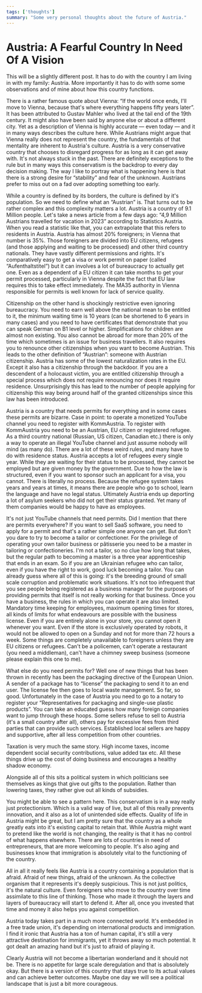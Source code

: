 ```yaml
---
tags: ['thoughts']
summary: "Some very personal thoughts about the future of Austria."
---
```


# Austria: A Fearful Country In Need Of A Vision

This will be a slightly different post.  It has to do with the country I
am living in with my family: Austria.  More importantly it has to do with
some some observations and of mine about how this country functions.

There is a rather famous quote about Vienna: “If the world once ends, I'll
move to Vienna, because that's where everything happens fifty years
later”.  It has been attributed to Gustav Mahler who lived at the tail end
of the 19th century.  It might also have been said by anyone else or
about a different city.  Yet as a description of Vienna is highly
accurate — even today — and it in many ways describes the culture here.
While Austrians might argue that Vienna really does not represent the
country, the fundamentals of that mentality are inherent to Austria's
culture.  Austria is a very conservative country that chooses to disregard
progress for as long as it can get away with.  It's not always stuck in
the past.  There are definitely exceptions to the rule but in many ways
this conservatism is the backdrop to every day decision making.  The way I
like to portray what is happening here is that there is a strong desire
for “stability” and fear of the unknown.  Austrians prefer to miss out on
a fad over adopting something too early.

While a country is defined by its borders, the culture is defined by it's
population.  So we need to define what an “Austrian” is.  That turns out to be
rather complex and this complexity matters a lot.  Austria is a country of
9.1 Million people.  Let's take a news article from a few days ago: “4,9
Million Austrians travelled for vacation in 2023” according to Statistics
Austria.  When you read a statistic like that, you can extrapolate that
this refers to residents in Austria.  Austria has almost 20% foreigners;
in Vienna that number is 35%.  Those foreigners are divided into EU
citizens, refugees (and those applying and waiting to be processed) and
other third country nationals.  They have vastly different permissions and
rights.  It's comparatively easy to get a visa or work permit on paper
(called “Aufenthaltstitel”) but it can involves a lot of bureaucracy to
actually get one.  Even as a dependent of a EU citizen it can take months
to get your permit processed, particularly in Vienna despite the fact that
EU law requires this to take effect immediately.  The MA35 authority in
Vienna responsible for permits is well known for lack of service quality.

Citizenship on the other hand is shockingly restrictive even ignoring
bureaucracy.  You need to earn well above the national mean to be entitled
to it, the minimum waiting time is 10 years (can be shortened to 6 years
in many cases) and you need to have certificates that demonstrate that you
can speak German on B1 level or higher.  Simplifications for children are
almost non existing.  You also cannot be abroad for more than 20% of the
time which sometimes is an issue for business travellers.  It also
requires you to renounce other citizenships when you want to become
Austrian.  This leads to the other definition of “Austrian”: someone with
Austrian citizenship.  Austria has some of the lowest naturalization rates
in the EU.  Except it also has a citizenship through the backdoor.  If you
are a descendent of a holocaust victim, you are entitled citizenship
through a special process which does not require renouncing nor does it
require residence.  Unsurprisingly this has lead to the number of people
applying for citizenship this way being around half of the granted
citizenships since this law has been introduced.

Austria is a country that needs permits for everything and in some cases
these permits are bizarre.  Case in point: to operate a monetized YouTube
channel you need to register with KommAustria.  To register with
KommAustria you need to be an Austrian, EU citizen or registered refugee.
As a third country national (Russian, US citizen, Canadian etc.) there is
only a way to operate an illegal YouTube channel and just assume nobody
will mind (as many do).  There are a lot of these weird rules, and many
have to do with residence status.  Austria accepts a lot of refugees every
single year.  While they are waiting for their status to be processed,
they cannot be employed but are given money by the government.  Due to how
the law is structured, even if you want to sponsor such an applicant for a
visa, you cannot.  There is literally no process.  Because the refugee
system takes years and years at times, it means there are people who go to
school, learn the language and have no legal status.  Ultimately Austria
ends up deporting a lot of asylum seekers who did not get their status
granted.  Yet many of them companies would be happy to have as employees.

It's not just YouTube channels that need permits.  Did I mention that
there are permits everywhere?  If you want to sell SaaS software, you need
to apply for a permit and that's a rather simple one anyone can get.  But
don't you dare to try to become a tailor or confectioner.  For the
privilege of operating your own tailor business or pâtisserie you need to
be a master in tailoring or confectioneries.  I'm not a tailor, so no clue
how long that takes, but the regular path to becoming a master is a three
year apprenticeship that ends in an exam.  So if you are an Ukrainian
refugee who can tailor, even if you have the right to work, good luck
becoming a tailor.  You can already guess where all of this is going: it's
the breeding ground of small scale corruption and problematic work
situations.  It's not too infrequent that you see people being registered
as a business manager for the purposes of providing permits that itself is
not really working for that business.  Once you have a business, the rules
in which you can operate it are also limited.  Mandatory time keeping for
employees, maximum opening times for stores, all kinds of limits for what
endeavours are possible with the business license.  Even if you are
entirely alone in your store, you cannot open it whenever you want.  Even
if the store is exclusively operated by robots, it would not be allowed to
open on a Sunday and not for more than 72 hours a week.  Some things are
completely unavailable to foreigners unless they are EU citizens or
refugees.  Can't be a policemen, can't operate a restaurant (you need a
middleman), can't have a chimney sweep business (someone please explain
this one to me).

What else do you need permits for?  Well one of new things that has been
thrown in recently has been the packaging directive of the European Union.
A sender of a package has to “license” the packaging to send it to an end
user.  The license fee then goes to local waste management.  So far, so
good.  Unfortunately in the case of Austria you need to go to a notary to
register your “Representatives for packaging and single-use plastic
products”.  You can take an educated guess how many foreign companies want
to jump through these hoops.  Some sellers refuse to sell to Austria (it's
a small country after all), others pay for excessive fees from third
parties that can provide such services.  Established local sellers are
happy and supportive, after all less competition from other countries.

Taxation is very much the same story.  High income taxes, income dependent
social security contributions, value added tax etc.  All these things
drive up the cost of doing business and encourages a healthy shadow economy.

Alongside all of this sits a political system in which politicians see
themselves as kings that give out gifts to the population.  Rather than
lowering taxes, they rather give out all kinds of subsidies.

You might be able to see a pattern here.  This conservatism is in a way
really just protectionism.  Which is a valid way of live, but all of this
really prevents innovation, and it also as a lot of unintended side
effects.  Quality of life in Austria might be great, but I am pretty sure
that the country as a whole greatly eats into it's existing capital to
retain that.  While Austria might want to pretend like the world is not
changing, the reality is that it has no control of what happens elsewhere.
There are lots of countries in need of entrepreneurs, that are more
welcoming to people.  It's also aging and businesses know that immigration
is absolutely vital to the functioning of the country.

All in all it really feels like Austria is a country containing a
population that is afraid.  Afraid of new things, afraid of the unknown.
As the collective organism that it represents it's deeply suspicious.
This is not just politics, it's the natural culture.  Even foreigners who
move to the country over time assimilate to this line of thinking.  Those
who made it through the layers and layers of bureaucracy will start to
defend it.  After all, once you invested that time and money it also helps
you against competition.

Austria today takes part in a much more connected world.  It's embedded in
a free trade union, it's depending on international products and
immigration.  I find it ironic that Austria has a ton of human capital,
it's still a very attractive destination for immigrants, yet it throws
away so much potential.  It got dealt an amazing hand but it's just to
afraid of playing it.

Clearly Austria will not become a libertarian wonderland and it should not
be.  There is no appetite for large scale deregulation and that is
absolutely okay.  But there is a version of this country that stays true
to its actual values and can achieve better outcomes.  Maybe one day we
will see a political landscape that is just a bit more courageous.
